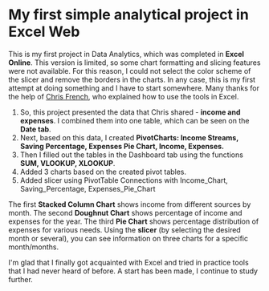# My first simple analytical project in Excel Web

This is my first project in Data Analytics, which was completed in <b>Excel Online</b>. This version is limited, so some chart formatting and slicing features were not available. For this reason, I could not select the color scheme of the slicer and remove the borders in the charts. In any case, this is my first attempt at doing something and I have to start somewhere. Many thanks for the help of <a href="https://www.linkedin.com/in/chris-french-data/">Chris French</a>, who explained how to use the tools in Excel.


1. So, this project presented the data that Chris shared - <b>income and expenses</b>. I combined them into one table, which can be seen on the <b>Date tab</b>.
2. Next, based on this data, I created <b>PivotCharts: Income Streams, Saving Percentage, Expenses Pie Chart, Income, Expenses. </b> 
3. Then I filled out the tables in the Dashboard tab using the functions <b>SUM, VLOOKUP, XLOOKUP</b>.
4. Added 3 charts based on the created pivot tables.
5. Added slicer using PivotTable Connections with Income_Chart, Saving_Percentage, Expenses_Pie_Chart

The first <b>Stacked Column Chart</b> shows income from different sources by month. 
The second <b>Doughnut Chart</b> shows percentage of income and expenses for the year.
The third <b>Pie Chart</b> shows percentage distribution of expenses for various needs.
Using the <b>slicer</b> (by selecting the desired month or several), you can see information on three charts for a specific month/months.

I'm glad that I finally got acquainted with Excel and tried in practice tools that I had never heard of before. A start has been made, I continue to study further.




